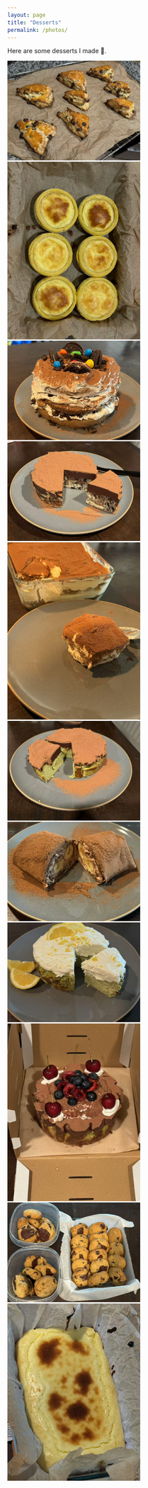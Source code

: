 ```yaml
---
layout: page
title: "Desserts"
permalink: /photos/
---
```


Here are some desserts I made 🍰.  

<div class="gallery">
  <img src="/assets/img/dessert1.jpg" alt="Cake 1" width="300">
  <img src="/assets/img/dessert2.jpg" alt="Cake 2" width="300">
  <img src="/assets/img/dessert3.jpg" alt="Cake 1" width="300">
  <img src="/assets/img/dessert4.jpg" alt="Cake 2" width="300">
  <img src="/assets/img/dessert5.jpg" alt="Cake 1" width="300">
  <img src="/assets/img/dessert6.jpg" alt="Cake 2" width="300">
  <img src="/assets/img/dessert7.jpg" alt="Cake 1" width="300">
  <img src="/assets/img/dessert8.jpg" alt="Cake 2" width="300">
  <img src="/assets/img/dessert9.jpg" alt="Cake 1" width="300">
  <img src="/assets/img/dessert10.jpg" alt="Cake 2" width="300">
  <img src="/assets/img/dessert11.jpg" alt="Cake 2" width="300">
</div>